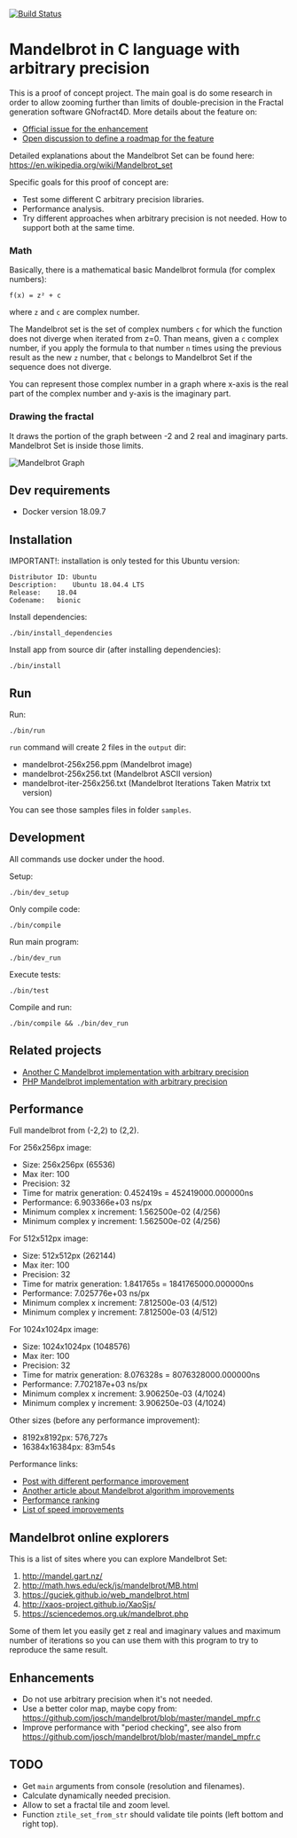 [![Build Status](https://travis-ci.org/josecelano/c-mandelbrot-arbitrary-precision.svg?branch=master)](https://travis-ci.org/josecelano/c-mandelbrot-arbitrary-precision)

# Mandelbrot in C language with arbitrary precision

This is a proof of concept project. The main goal is do some research in order to allow zooming further than limits of double-precision in the Fractal generation software GNofract4D. More details about the feature on:

* [Official issue for the enhancement](https://github.com/fract4d/gnofract4d/issues/77)
* [Open discussion to define a roadmap for the feature](https://github.com/HyveInnovate/gnofract4d/issues/7)

Detailed explanations about the Mandelbrot Set can be found here:
https://en.wikipedia.org/wiki/Mandelbrot_set

Specific goals for this proof of concept are:

* Test some different C arbitrary precision libraries.
* Performance analysis.
* Try different approaches when arbitrary precision is not needed. How to support both at the same time.

### Math

Basically, there is a mathematical basic Mandelbrot formula (for complex numbers):

```
f(x) = z² + c
```

where `z` and `c` are complex number. 

The Mandelbrot set is the set of complex numbers `c` for which the function does not diverge when iterated from z=0.
Than means, given a `c` complex number, if you apply the formula to that number `n` times using the previous result as the new `z` number, that `c` belongs to Mandelbrot Set if the sequence does not diverge.

You can represent those complex number in a graph where x-axis is the real part of the complex number and y-axis is the imaginary part.

### Drawing the fractal

It draws the portion of the graph between -2 and 2 real and imaginary parts.
Mandelbrot Set is inside those limits.

![Mandelbrot Graph](https://raw.githubusercontent.com/josecelano/c-mandelbrot-arbitrary-precision/master/mandelbrot-graph.png)

## Dev requirements

* Docker version 18.09.7

## Installation

IMPORTANT!: installation is only tested for this Ubuntu version:

```
Distributor ID:	Ubuntu
Description:	Ubuntu 18.04.4 LTS
Release:	18.04
Codename:	bionic
```

Install dependencies:
```
./bin/install_dependencies
```

Install app from source dir (after installing dependencies):
```
./bin/install
```

## Run

Run:
```
./bin/run
```

`run` command will create 2 files in the `output` dir:
* mandelbrot-256x256.ppm (Mandelbrot image)
* mandelbrot-256x256.txt (Mandelbrot ASCII version)
* mandelbrot-iter-256x256.txt (Mandelbrot Iterations Taken Matrix txt version)

You can see those samples files in folder `samples`.

## Development

All commands use docker under the hood.

Setup:
```
./bin/dev_setup
```

Only compile code:
```
./bin/compile
```

Run main program:
```
./bin/dev_run
```

Execute tests:
```
./bin/test
```

Compile and run:
```
./bin/compile && ./bin/dev_run
```

## Related projects

* [Another C Mandelbrot implementation with arbitrary precision](https://github.com/josch/mandelbrot/blob/master/mandel_mpfr.c)
* [PHP Mandelbrot implementation with arbitrary precision](https://github.com/josecelano/php-mandelbrot-arbitrary-precision)

## Performance

Full mandelbrot from (-2,2) to (2,2).

For 256x256px image:
* Size: 256x256px (65536)
* Max iter: 100
* Precision: 32
* Time for matrix generation: 0.452419s = 452419000.000000ns
* Performance: 6.903366e+03‬ ns/px
* Minimum complex x increment: 1.562500e-02 (4/256)
* Minimum complex y increment: 1.562500e-02 (4/256)

For 512x512px image:
* Size: 512x512px (262144)
* Max iter: 100
* Precision: 32
* Time for matrix generation: 1.841765s = 1841765000.000000ns
* Performance: 7.025776e+03‬ ns/px
* Minimum complex x increment: 7.812500e-03 (4/512)
* Minimum complex y increment: 7.812500e-03 (4/512)

For 1024x1024px image:
* Size: 1024x1024px (1048576)
* Max iter: 100
* Precision: 32
* Time for matrix generation: 8.076328s = 8076328000.000000ns
* Performance: 7.702187e+03‬ ns/px
* Minimum complex x increment: 3.906250e-03 (4/1024)
* Minimum complex y increment: 3.906250e-03 (4/1024)

Other sizes (before any performance improvement):
* 8192x8192px: 576,727s
* 16384x16384px: 83m54s 

Performance links:
* [Post with different performance improvement](https://www.martin-ueding.de/posts/mandelbrot-performance/)
* [Another article about Mandelbrot algorithm improvements](https://gist.github.com/mrange/20fa976388167e294aa01a1266ad0a8c)
* [Performance ranking](https://benchmarksgame-team.pages.debian.net/benchmarksgame/performance/mandelbrot.html)
* [List of speed improvements](https://en.wikibooks.org/wiki/Fractals/Iterations_in_the_complex_plane/Mandelbrot_set/mandelbrot#Speed_improvements_-_optimisation)

## Mandelbrot online explorers

This is a list of sites where you can explore Mandelbrot Set:

1. http://mandel.gart.nz/
2. http://math.hws.edu/eck/js/mandelbrot/MB.html
3. https://guciek.github.io/web_mandelbrot.html
4. http://xaos-project.github.io/XaoSjs/
5. https://sciencedemos.org.uk/mandelbrot.php

Some of them let you easily get z real and imaginary values and maximum number of iterations so you can use them with this program to try to reproduce the same result.

## Enhancements

* Do not use arbitrary precision when it's not needed.
* Use a better color map, maybe copy from: https://github.com/josch/mandelbrot/blob/master/mandel_mpfr.c
* Improve performance with "period checking", see also from https://github.com/josch/mandelbrot/blob/master/mandel_mpfr.c

## TODO

* Get `main` arguments from console (resolution and filenames).
* Calculate dynamically needed precision.
* Allow to set a fractal tile and zoom level.
* Function `ztile_set_from_str` should validate tile points (left bottom and right top).